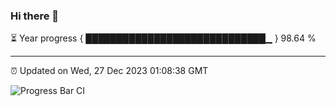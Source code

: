 ### Hi there 👋

⏳ Year progress { █████████████████████████████▁ } 98.64 %

---

⏰ Updated on Wed, 27 Dec 2023 01:08:38 GMT

![Progress Bar CI](https://github.com/liununu/liununu/workflows/Progress%20Bar%20CI/badge.svg)
